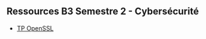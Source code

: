 ## Ressources B3 Semestre 2 - Cybersécurité

- [TP OpenSSL](https://classroom.github.com/a/hroB93GH)